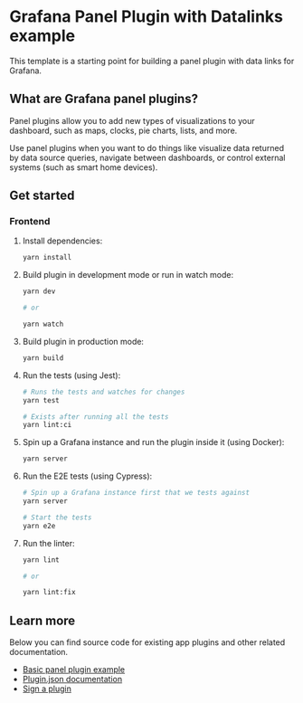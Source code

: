 # Grafana Panel Plugin with Datalinks example

This template is a starting point for building a panel plugin with data links for Grafana.

## What are Grafana panel plugins?

Panel plugins allow you to add new types of visualizations to your dashboard, such as maps, clocks, pie charts, lists, and more.

Use panel plugins when you want to do things like visualize data returned by data source queries, navigate between dashboards, or control external systems (such as smart home devices).

## Get started

### Frontend

1. Install dependencies:

   ```bash
   yarn install
   ```

2. Build plugin in development mode or run in watch mode:

   ```bash
   yarn dev

   # or

   yarn watch
   ```

3. Build plugin in production mode:

   ```bash
   yarn build
   ```

4. Run the tests (using Jest):

   ```bash
   # Runs the tests and watches for changes
   yarn test

   # Exists after running all the tests
   yarn lint:ci
   ```

5. Spin up a Grafana instance and run the plugin inside it (using Docker):

   ```bash
   yarn server
   ```

6. Run the E2E tests (using Cypress):

   ```bash
   # Spin up a Grafana instance first that we tests against
   yarn server

   # Start the tests
   yarn e2e
   ```

7. Run the linter:

   ```bash
   yarn lint

   # or

   yarn lint:fix
   ```

## Learn more

Below you can find source code for existing app plugins and other related documentation.

- [Basic panel plugin example](https://github.com/grafana/grafana-plugin-examples/tree/master/examples/panel-basic#readme)
- [Plugin.json documentation](https://grafana.com/developers/plugin-tools/reference-plugin-json)
- [Sign a plugin](https://grafana.com/developers/plugin-tools/publish-a-plugin/sign-a-plugin/)
